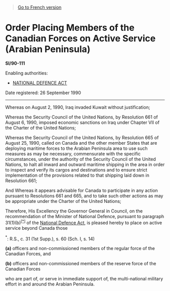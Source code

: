 > [Go to French version](/fr/Règlements/Textes%20réglementaires/90/111.md)

# Order Placing Members of the Canadian Forces on Active Service (Arabian Peninsula)

**SI/90-111**

Enabling authorities: 
- [NATIONAL DEFENCE ACT](/en/Acts/Revised%20Statutes%20of%20Canada/N/N-5.md)

Date registered: 26 September 1990

----------

Whereas on August 2, 1990, Iraq invaded Kuwait without justification;

Whereas the Security Council of the United Nations, by Resolution 661 of August 6, 1990, imposed economic sanctions on Iraq under Chapter VII of the Charter of the United Nations;

Whereas the Security Council of the United Nations, by Resolution 665 of August 25, 1990, called on Canada and the other member States that are deploying maritime forces to the Arabian Peninsula area to use such measures as may be necessary, commensurate with the specific circumstances, under the authority of the Security Council of the United Nations, to halt all inward and outward maritime shipping in the area in order to inspect and verify its cargos and destinations and to ensure strict implementation of the provisions related to that shipping laid down in Resolution 661;

And Whereas it appears advisable for Canada to participate in any action pursuant to Resolutions 661 and 665, and to take such other actions as may be appropriate under the Charter of the United Nations;

Therefore, His Excellency the Governor General in Council, on the recommendation of the Minister of National Defence, pursuant to paragraph 31(1)(b)<sup><a href='#fn_SI-90-111_e_hq_6467'>[*]</a></sup> of the [National Defence Act](/en/Acts/Revised%20Statutes%20of%20Canada/N/N-5.md), is pleased hereby to place on active service beyond Canada those

<a name='fn_SI-90-111_e_hq_6467'><sup>*</sup></a>: R.S., c. 31 (1st Supp.), s. 60 (Sch. I, s. 14)<br />

**(a)** officers and non-commissioned members of the regular force of the Canadian Forces, and



**(b)** officers and non-commissioned members of the reserve force of the Canadian Forces



who are part of, or serve in immediate support of, the multi-national military effort in and around the Arabian Peninsula.




